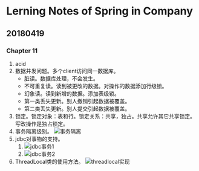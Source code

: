 # Lerning Notes of Spring in Company

## 20180419
### Chapter 11
1. acid
2. 数据并发问题。多个client访问同一数据库。
    - 脏读。数据库处理，不会发生。
    - 不可重复读。读到被更改的数据。对操作的数据添加行级锁。
    - 幻象读。读到新增的数据。添加表级锁。
    - 第一类丢失更新。别人撤销引起数据被覆盖。
    - 第二类丢失更新。别人提交引起数据被覆盖。
3. 锁定。锁定对象：表和行。锁定关系：共享，独占。共享允许其它共享锁定。写改操作是独占锁定。
4. 事务隔离级别。
    ![事务隔离](https://ws1.sinaimg.cn/large/e2989da6ly1fqi66tex4ej20z009baez.jpg)
5. jdbc对事物的支持。
    1. ![jdbc事务1](https://ws1.sinaimg.cn/large/e2989da6ly1fqi69wr75jj20za0jkkd4.jpg)
    2. ![jdbc事务2](https://ws1.sinaimg.cn/large/e2989da6ly1fqi6amonw2j20zj0dftny.jpg)
6. ThreadLocal类的使用方法。
    ![threadlocal实现](https://ws1.sinaimg.cn/large/e2989da6ly1fqi6xc2r9wj20hc0kqn9x.jpg)









